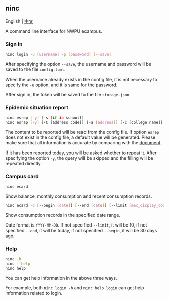 ## ninc

English | [中文](./docs/README_zh.md)

A command line interface for NWPU ecampus.

### Sign in

```bash
ninc login -u [username] -p [password] [--save]
```

After specifying the option `--save`, the username and password will be saved to the file `config.toml`.

When the username already exists in the config file, it is not necessary to specify the `-u` option, and it is same for the password.

After sign in, the token will be saved to the file `storage.json`.

### Epidemic situation report

```bash
ninc esrep [-y] [-s (if in school)]
ninc esrap [-y] [-C [address code]] [-a [address]] [-c [college name]] [-p [phone number]]
```

The content to be reported will be read from the config file. If option `esrep` does not exist in the config file, a default value will be generated. Please make sure that all information is accurate by comparing with the [document](./docs/report_form.md).

If it has been reported today, you will be asked whether to repeat it. After specifying the option `-y`, the query will be skipped and the filling will be repeated directly.

### Campus card

```bash
ninc ecard
```

Show balance, monthly consumption and recent consumption records.

```bash
ninc ecard -d [--begin [date]] [--end [date]] [--limit [max_display_count]]
```

Show consumption records in the specified date range.

Date format is `YYYY-MM-DD`. If not specified `--limit`, it will be 10, if not specified `--end`, it will be today, if not specified `--begin`, it will be 30 days ago.

### Help

```bash
ninc -h
ninc --help
ninc help
```

You can get help information in the above three ways.

For example, both `ninc login -h` and `ninc help login` can get help information related to login.

